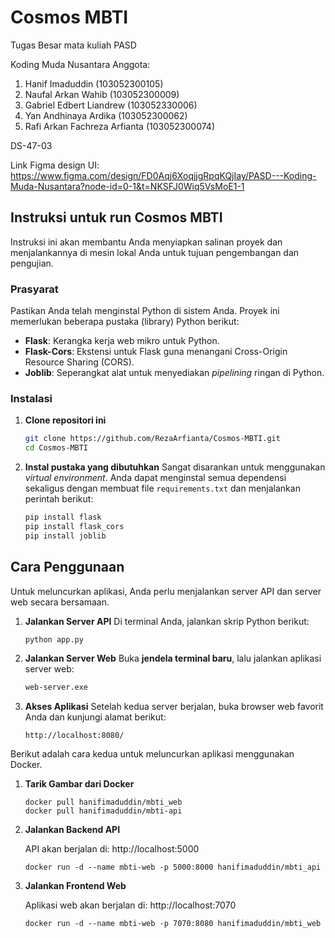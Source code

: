 # Cosmos MBTI
Tugas Besar mata kuliah PASD

Koding Muda Nusantara
Anggota:
1. Hanif Imaduddin (103052300105)
2. Naufal Arkan Wahib (103052300009)
3. Gabriel Edbert Liandrew (103052330006)
4. Yan Andhinaya Ardika (103052300062)
5. Rafi Arkan Fachreza Arfianta (103052300074)

DS-47-03

Link Figma design UI: https://www.figma.com/design/FD0Aqj6XoqjjgRpqKQjIay/PASD---Koding-Muda-Nusantara?node-id=0-1&t=NKSFJ0Wiq5VsMoE1-1

## Instruksi untuk run Cosmos MBTI
Instruksi ini akan membantu Anda menyiapkan salinan proyek dan menjalankannya di mesin lokal Anda untuk tujuan pengembangan dan pengujian.

### Prasyarat
Pastikan Anda telah menginstal Python di sistem Anda. Proyek ini memerlukan beberapa pustaka (library) Python berikut:

* **Flask**: Kerangka kerja web mikro untuk Python.
* **Flask-Cors**: Ekstensi untuk Flask guna menangani Cross-Origin Resource Sharing (CORS).
* **Joblib**: Seperangkat alat untuk menyediakan *pipelining* ringan di Python.

### Instalasi
1.  **Clone repositori ini**
    ```bash
    git clone https://github.com/RezaArfianta/Cosmos-MBTI.git
    cd Cosmos-MBTI
    ```
2.  **Instal pustaka yang dibutuhkan**
    Sangat disarankan untuk menggunakan *virtual environment*. Anda dapat menginstal semua dependensi sekaligus dengan membuat file `requirements.txt` dan menjalankan perintah berikut:
    ```bash
    pip install flask
    pip install flask_cors
    pip install joblib
    ```

## Cara Penggunaan
Untuk meluncurkan aplikasi, Anda perlu menjalankan server API dan server web secara bersamaan.
1.  **Jalankan Server API**
    Di terminal Anda, jalankan skrip Python berikut:
    ```bash
    python app.py
    ```

2.  **Jalankan Server Web**
    Buka **jendela terminal baru**, lalu jalankan aplikasi server web:
    ```bash
    web-server.exe
    ```

3.  **Akses Aplikasi**
    Setelah kedua server berjalan, buka browser web favorit Anda dan kunjungi alamat berikut:
    ```
    http://localhost:8080/
    ```

Berikut adalah cara kedua untuk meluncurkan aplikasi menggunakan Docker.
1. **Tarik Gambar dari Docker**
   ```
   docker pull hanifimaduddin/mbti_web
   docker pull hanifimaduddin/mbti-api
   ```

2. **Jalankan Backend API**

   API akan berjalan di: http://localhost:5000
   ```
   docker run -d --name mbti-web -p 5000:8000 hanifimaduddin/mbti_api
   ```

4. **Jalankan Frontend Web**

   Aplikasi web akan berjalan di: http://localhost:7070
   ```
   docker run -d --name mbti-web -p 7070:8080 hanifimaduddin/mbti_web
   ```
